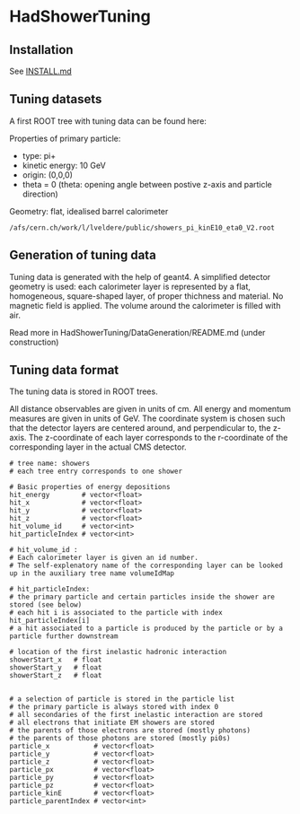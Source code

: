 # HadShowerTuning

## Installation

See [INSTALL.md](INSTALL.md)

## Tuning datasets

A first ROOT tree with tuning data can be found here:

Properties of primary particle:
   * type: pi+
   * kinetic energy: 10 GeV
   * origin: (0,0,0)
   * theta = 0 (theta: opening angle between postive z-axis and particle direction) 

Geometry: flat, idealised barrel calorimeter

```
/afs/cern.ch/work/l/lveldere/public/showers_pi_kinE10_eta0_V2.root
```

## Generation of tuning data

Tuning data is generated with the help of geant4.
A simplified detector geometry is used:
each calorimeter layer is represented by a 
flat, homogeneous, square-shaped layer, 
of proper thichness and material.
No magnetic field is applied.
The volume around the calorimeter is filled with air.

Read more in HadShowerTuning/DataGeneration/README.md (under construction)

## Tuning data format

The tuning data is stored in ROOT trees.

All distance observables are given in units of cm.
All energy and momentum measures are given in units of GeV.
The coordinate system is chosen such that the detector layers
are centered around, and perpendicular to, the z-axis.
The z-coordinate of each layer corresponds to the r-coordinate of the corresponding layer in the actual CMS detector.

```
# tree name: showers
# each tree entry corresponds to one shower

# Basic properties of energy depositions
hit_energy        # vector<float>
hit_x             # vector<float>
hit_y             # vector<float>
hit_z             # vector<float>
hit_volume_id     # vector<int>  
hit_particleIndex # vector<int>

# hit_volume_id :
# Each calorimeter layer is given an id number.
# The self-explenatory name of the corresponding layer can be looked up in the auxiliary tree name volumeIdMap

# hit_particleIndex:
# the primary particle and certain particles inside the shower are stored (see below)
# each hit i is associated to the particle with index hit_particleIndex[i] 
# a hit associated to a particle is produced by the particle or by a particle further downstream

# location of the first inelastic hadronic interaction
showerStart_x   # float
showerStart_y   # float
showerStart_z   # float


# a selection of particle is stored in the particle list
# the primary particle is always stored with index 0
# all secondaries of the first inelastic interaction are stored
# all electrons that initiate EM showers are stored
# the parents of those electrons are stored (mostly photons)
# the parents of those photons are stored (mostly pi0s)
particle_x           # vector<float>
particle_y           # vector<float>
particle_z           # vector<float>
particle_px          # vector<float>
particle_py          # vector<float>
particle_pz          # vector<float>
particle_kinE        # vector<float>
particle_parentIndex # vector<int>
```










